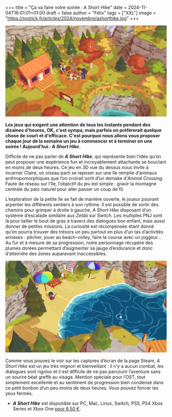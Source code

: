 +++
title = "Ça va faire votre soirée : A Short Hike"
date = 2024-11-04T16:01:01+01:00
draft = false
author = "Félix"
tags = ["XXL"]
image = "https://nostick.fr/articles/2024/novembre/ashorthike.jpg"
+++

![Le jeu A Short Hike](ashorthike.jpg)

**Les jeux qui exigent une attention de tous les instants pendant des dizaines d'heures, OK, c'est sympa, mais parfois on préférerait quelque chose de court et d'efficace. C'est pourquoi nous allons vous proposer chaque jour de la semaine un jeu à commencer et à terminer en une soirée ! Aujourd'hui : *A Short Hike*.**

Difficile de ne pas parler de ***A Short Hike***, qui représente bien l’idée qu’on peut proposer une expérience fun et incroyablement attachante se bouclant en moins de deux heures. Ce jeu en 3D vue du dessus nous invite à incarner Claire, un oiseau parti se reposer sur une île remplie d’animaux anthropomorphiques que l’on croirait sorti d’un demake d’*Animal Crossing*. Faute de réseau sur l’île, l’objectif du jeu est simple : gravir la montagne centrale du parc naturel pour aller passer un coup de fil.

L’exploration de la petite île se fait de manière ouverte, le joueur pouvant arpenter les différents sentiers à son rythme. Il est possible de sortir des chemins pour grimper à droite à gauche, *A Short Hike* disposant d’un système d’escalade similaire aux *Zelda* sur Switch. Les multiples PNJ sont là pour tailler le bout de gras à travers des dialogues bon enfant, mais aussi donner de petites missions. La curiosité est récompensée étant donné qu’on pourra trouver des trésors un peu partout en plus d’un tas d’activités annexes : pêcher, jouer au beach-volley, faire la course avec un joggeur… Au fur et à mesure de sa progression, notre personnage récupère des plumes dorées permettant d’augmenter sa jauge d’endurance et donc d’atteindre des zones auparavant inaccessibles.

![Le jeu A Short Hike](ashorthike2.jpg)

Comme vous pouvez le voir sur les captures d’écran de la page Steam, *A Short Hike* est un jeu très mignon et bienveillant : il n’y a aucun combat, les dialogues sont rigolos et il est difficile de ne pas parcourir l’aventure sans un sourire béat greffé au visage. Mention spéciale pour l’OST, tout simplement excellente et au sentiment de progression bien condensé dans ce petit bonbon d’un peu moins de deux heures. Vous pouvez foncer les yeux fermés.

- ***A Short Hike*** est disponible sur PC, Mac, Linux, Switch, PS5, PS4 Xbox Series et Xbox One [pour 6,50 €](https://store.steampowered.com/app/1055540/A_Short_Hike/).